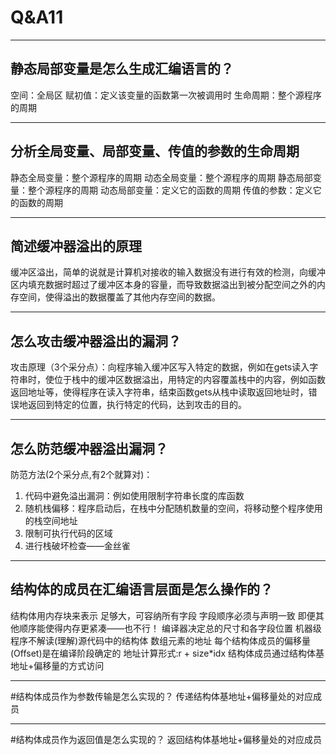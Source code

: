 # Q&A11

---
## 静态局部变量是怎么生成汇编语言的？
空间：全局区
赋初值：定义该变量的函数第一次被调用时
生命周期：整个源程序的周期

---
## 分析全局变量、局部变量、传值的参数的生命周期
静态全局变量：整个源程序的周期
动态全局变量：整个源程序的周期
静态局部变量：整个源程序的周期
动态局部变量：定义它的函数的周期
传值的参数：定义它的函数的周期

---
## 简述缓冲器溢出的原理
缓冲区溢出，简单的说就是计算机对接收的输入数据没有进行有效的检测，向缓冲区内填充数据时超过了缓冲区本身的容量，而导致数据溢出到被分配空间之外的内存空间，使得溢出的数据覆盖了其他内存空间的数据。

---
## 怎么攻击缓冲器溢出的漏洞？
攻击原理（3个采分点）：向程序输入缓冲区写入特定的数据，例如在gets读入字符串时，使位于栈中的缓冲区数据溢出，用特定的内容覆盖栈中的内容，例如函数返回地址等，使得程序在读入字符串，结束函数gets从栈中读取返回地址时，错误地返回到特定的位置，执行特定的代码，达到攻击的目的。

---
## 怎么防范缓冲器溢出漏洞？
防范方法(2个采分点,有2个就算对)：
1. 代码中避免溢出漏洞：例如使用限制字符串长度的库函数
2. 随机栈偏移：程序启动后，在栈中分配随机数量的空间，将移动整个程序使用的栈空间地址
3. 限制可执行代码的区域
4. 进行栈破坏检查——金丝雀

---
## 结构体的成员在汇编语言层面是怎么操作的？
结构体用内存块来表示
足够大，可容纳所有字段
字段顺序必须与声明一致
即便其他顺序能使得内存更紧凑——也不行！
编译器决定总的尺寸和各字段位置
机器级程序不解读(理解)源代码中的结构体
数组元素的地址
每个结构体成员的偏移量(Offset)是在编译阶段确定的
地址计算形式:r + size*idx
结构体成员通过结构体基地址+偏移量的方式访问

---
#结构体成员作为参数传输是怎么实现的？
传递结构体基地址+偏移量处的对应成员

---
#结构体成员作为返回值是怎么实现的？
返回结构体基地址+偏移量处的对应成员



